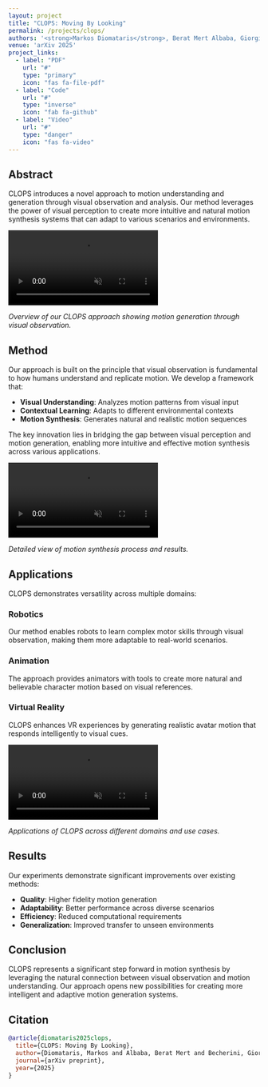 ```yaml
---
layout: project
title: "CLOPS: Moving By Looking"
permalink: /projects/clops/
authors: '<strong>Markos Diomataris</strong>, Berat Mert Albaba, Giorgio Becherini, Partha Ghosh, Omid Taheri, Michael J. Black'
venue: 'arXiv 2025'
project_links:
  - label: "PDF"
    url: "#"
    type: "primary"
    icon: "fas fa-file-pdf"
  - label: "Code"
    url: "#"
    type: "inverse"
    icon: "fab fa-github"
  - label: "Video"
    url: "#"
    type: "danger" 
    icon: "fas fa-video"
---
```


## Abstract

CLOPS introduces a novel approach to motion understanding and generation through visual observation and analysis. Our method leverages the power of visual perception to create more intuitive and natural motion synthesis systems that can adapt to various scenarios and environments.

<div class="project-video">
  <video autoplay muted loop playsinline preload="auto" controls>
    <source src="{{ '/files/clops.mp4' | prepend: base_path }}" type="video/mp4">
    Your browser does not support the video tag.
  </video>
  <p class="video-caption"><em>Overview of our CLOPS approach showing motion generation through visual observation.</em></p>
</div>

## Method

Our approach is built on the principle that visual observation is fundamental to how humans understand and replicate motion. We develop a framework that:

- **Visual Understanding**: Analyzes motion patterns from visual input
- **Contextual Learning**: Adapts to different environmental contexts
- **Motion Synthesis**: Generates natural and realistic motion sequences

The key innovation lies in bridging the gap between visual perception and motion generation, enabling more intuitive and effective motion synthesis across various applications.

<div class="project-video">
  <video autoplay muted loop playsinline preload="auto" controls>
    <source src="{{ '/files/clops.mp4' | prepend: base_path }}" type="video/mp4">
    Your browser does not support the video tag.
  </video>
  <p class="video-caption"><em>Detailed view of motion synthesis process and results.</em></p>
</div>

## Applications

CLOPS demonstrates versatility across multiple domains:

### Robotics
Our method enables robots to learn complex motor skills through visual observation, making them more adaptable to real-world scenarios.

### Animation
The approach provides animators with tools to create more natural and believable character motion based on visual references.

### Virtual Reality
CLOPS enhances VR experiences by generating realistic avatar motion that responds intelligently to visual cues.

<div class="project-video">
  <video autoplay muted loop playsinline preload="auto" controls>
    <source src="{{ '/files/clops.mp4' | prepend: base_path }}" type="video/mp4">
    Your browser does not support the video tag.
  </video>
  <p class="video-caption"><em>Applications of CLOPS across different domains and use cases.</em></p>
</div>

## Results

Our experiments demonstrate significant improvements over existing methods:

- **Quality**: Higher fidelity motion generation
- **Adaptability**: Better performance across diverse scenarios
- **Efficiency**: Reduced computational requirements
- **Generalization**: Improved transfer to unseen environments

## Conclusion

CLOPS represents a significant step forward in motion synthesis by leveraging the natural connection between visual observation and motion understanding. Our approach opens new possibilities for creating more intelligent and adaptive motion generation systems.

## Citation

```bibtex
@article{diomataris2025clops,
  title={CLOPS: Moving By Looking},
  author={Diomataris, Markos and Albaba, Berat Mert and Becherini, Giorgio and Ghosh, Partha and Taheri, Omid and Black, Michael J.},
  journal={arXiv preprint},
  year={2025}
}
```